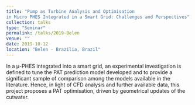```yaml
---
title: "Pump as Turbine Analysis and Optimisation
in Micro PHES Integrated in a Smart Grid: Challenges and Perspectives"
collection: talks
type: "Seminar"
permalink: /talks/2019-Belen
venue: ""
date: 2019-10-12
location: "Belen - Brazilia, Brazil"
---
```


In a μ-PHES integrated into a smart grid, an experimental investigation is defined to tune the PAT prediction model developed and to provide a significant sample of comparison among the models available in the literature. Hence, in light of CFD analysis and further available data, this project proposes a PAT optimisation, driven by geometrical updates of the cutwater. 

